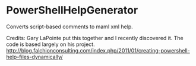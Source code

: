 PowerShellHelpGenerator
=======================

Converts script-based comments to maml xml help.


Credits:
Gary LaPointe put this together and I recently discovered it. The code is based largely on his project.
http://blog.falchionconsulting.com/index.php/2011/01/creating-powershell-help-files-dynamically/
